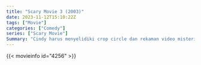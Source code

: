 ```yaml
---
title: "Scary Movie 3 (2003)"
date: 2023-11-12T15:10:22Z
tags: ["Movie"]
categories: ["Comedy"]
series: ["Scary Movie"]
Summary: "Cindy harus menyelidiki crop circle dan rekaman video misterius, serta membantu Presiden dalam mencegah invasi alien."
---
```


<mux-player stream-type="on-demand"
src="https://kp3d-my.sharepoint.com/personal/ryoo_kp3d_onmicrosoft_com/_layouts/15/download.aspx?share=EbaHNJOUDZZJtl7zTrY77tABuABQbyaDgirrjx95Kpzsaw" prefer-playback="mse" controls>

</mux-player>


{{< movieinfo id="4256" >}}

<script src="https://cdn.jsdelivr.net/npm/@mux/mux-player"></script>

 <script type="application/ld+json ">
{
"@context": "https://schema.org/",
"@type": "VideoObject",
"name": "Scary Movie 3 (2003)",
"contentUrl": "https://stream.mux.com/gsp7qBaLqQpCSZXZzx4xVBkwire2GeTp018xv88YT68c.m3u8",
"thumbnailUrl": "https://www.themoviedb.org/t/p/original/2lkfkSw8OgAZSi3ZgAyP5o5HoJE.jpg?width=314&fit_mode=preserve&time=25",
"uploadDate": "2023-11-12T15:10:22Z",
}

</script>

